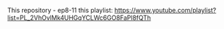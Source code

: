 This repository - ep8-11 this playlist: https://www.youtube.com/playlist?list=PL_2VhOvlMk4UHGqYCLWc6GO8FaPl8fQTh
